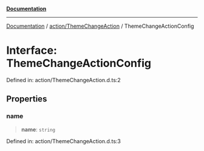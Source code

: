 [**Documentation**](../../../index.md)

***

[Documentation](../../../index.md) / [action/ThemeChangeAction](../index.md) / ThemeChangeActionConfig

# Interface: ThemeChangeActionConfig

Defined in: action/ThemeChangeAction.d.ts:2

## Properties

### name

> **name**: `string`

Defined in: action/ThemeChangeAction.d.ts:3
